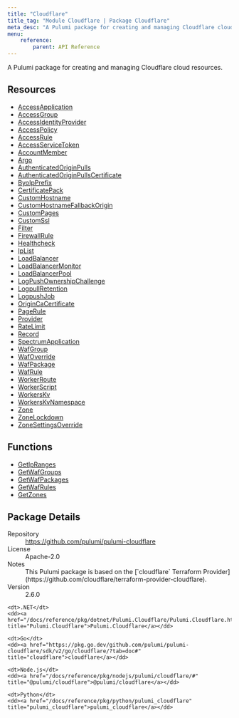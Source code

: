 ```yaml
---
title: "Cloudflare"
title_tag: "Module Cloudflare | Package Cloudflare"
meta_desc: "A Pulumi package for creating and managing Cloudflare cloud resources."
menu:
    reference:
        parent: API Reference
---
```


<!-- WARNING: this file was generated by Pulumi Docs Generator. -->
<!-- Do not edit by hand unless you're certain you know what you are doing! -->

A Pulumi package for creating and managing Cloudflare cloud resources.

<h2 id="resources">Resources</h2>
<ul class="api">
    <li><a href="accessapplication" title="AccessApplication"><span class="symbol resource"></span>AccessApplication</a></li>
    <li><a href="accessgroup" title="AccessGroup"><span class="symbol resource"></span>AccessGroup</a></li>
    <li><a href="accessidentityprovider" title="AccessIdentityProvider"><span class="symbol resource"></span>AccessIdentityProvider</a></li>
    <li><a href="accesspolicy" title="AccessPolicy"><span class="symbol resource"></span>AccessPolicy</a></li>
    <li><a href="accessrule" title="AccessRule"><span class="symbol resource"></span>AccessRule</a></li>
    <li><a href="accessservicetoken" title="AccessServiceToken"><span class="symbol resource"></span>AccessServiceToken</a></li>
    <li><a href="accountmember" title="AccountMember"><span class="symbol resource"></span>AccountMember</a></li>
    <li><a href="argo" title="Argo"><span class="symbol resource"></span>Argo</a></li>
    <li><a href="authenticatedoriginpulls" title="AuthenticatedOriginPulls"><span class="symbol resource"></span>AuthenticatedOriginPulls</a></li>
    <li><a href="authenticatedoriginpullscertificate" title="AuthenticatedOriginPullsCertificate"><span class="symbol resource"></span>AuthenticatedOriginPullsCertificate</a></li>
    <li><a href="byoipprefix" title="ByoIpPrefix"><span class="symbol resource"></span>ByoIpPrefix</a></li>
    <li><a href="certificatepack" title="CertificatePack"><span class="symbol resource"></span>CertificatePack</a></li>
    <li><a href="customhostname" title="CustomHostname"><span class="symbol resource"></span>CustomHostname</a></li>
    <li><a href="customhostnamefallbackorigin" title="CustomHostnameFallbackOrigin"><span class="symbol resource"></span>CustomHostnameFallbackOrigin</a></li>
    <li><a href="custompages" title="CustomPages"><span class="symbol resource"></span>CustomPages</a></li>
    <li><a href="customssl" title="CustomSsl"><span class="symbol resource"></span>CustomSsl</a></li>
    <li><a href="filter" title="Filter"><span class="symbol resource"></span>Filter</a></li>
    <li><a href="firewallrule" title="FirewallRule"><span class="symbol resource"></span>FirewallRule</a></li>
    <li><a href="healthcheck" title="Healthcheck"><span class="symbol resource"></span>Healthcheck</a></li>
    <li><a href="iplist" title="IpList"><span class="symbol resource"></span>IpList</a></li>
    <li><a href="loadbalancer" title="LoadBalancer"><span class="symbol resource"></span>LoadBalancer</a></li>
    <li><a href="loadbalancermonitor" title="LoadBalancerMonitor"><span class="symbol resource"></span>LoadBalancerMonitor</a></li>
    <li><a href="loadbalancerpool" title="LoadBalancerPool"><span class="symbol resource"></span>LoadBalancerPool</a></li>
    <li><a href="logpushownershipchallenge" title="LogPushOwnershipChallenge"><span class="symbol resource"></span>LogPushOwnershipChallenge</a></li>
    <li><a href="logpullretention" title="LogpullRetention"><span class="symbol resource"></span>LogpullRetention</a></li>
    <li><a href="logpushjob" title="LogpushJob"><span class="symbol resource"></span>LogpushJob</a></li>
    <li><a href="origincacertificate" title="OriginCaCertificate"><span class="symbol resource"></span>OriginCaCertificate</a></li>
    <li><a href="pagerule" title="PageRule"><span class="symbol resource"></span>PageRule</a></li>
    <li><a href="provider" title="Provider"><span class="symbol resource"></span>Provider</a></li>
    <li><a href="ratelimit" title="RateLimit"><span class="symbol resource"></span>RateLimit</a></li>
    <li><a href="record" title="Record"><span class="symbol resource"></span>Record</a></li>
    <li><a href="spectrumapplication" title="SpectrumApplication"><span class="symbol resource"></span>SpectrumApplication</a></li>
    <li><a href="wafgroup" title="WafGroup"><span class="symbol resource"></span>WafGroup</a></li>
    <li><a href="wafoverride" title="WafOverride"><span class="symbol resource"></span>WafOverride</a></li>
    <li><a href="wafpackage" title="WafPackage"><span class="symbol resource"></span>WafPackage</a></li>
    <li><a href="wafrule" title="WafRule"><span class="symbol resource"></span>WafRule</a></li>
    <li><a href="workerroute" title="WorkerRoute"><span class="symbol resource"></span>WorkerRoute</a></li>
    <li><a href="workerscript" title="WorkerScript"><span class="symbol resource"></span>WorkerScript</a></li>
    <li><a href="workerskv" title="WorkersKv"><span class="symbol resource"></span>WorkersKv</a></li>
    <li><a href="workerskvnamespace" title="WorkersKvNamespace"><span class="symbol resource"></span>WorkersKvNamespace</a></li>
    <li><a href="zone" title="Zone"><span class="symbol resource"></span>Zone</a></li>
    <li><a href="zonelockdown" title="ZoneLockdown"><span class="symbol resource"></span>ZoneLockdown</a></li>
    <li><a href="zonesettingsoverride" title="ZoneSettingsOverride"><span class="symbol resource"></span>ZoneSettingsOverride</a></li>
</ul>

<h2 id="functions">Functions</h2>
<ul class="api">
    <li><a href="getipranges" title="GetIpRanges"><span class="symbol function"></span>GetIpRanges</a></li>
    <li><a href="getwafgroups" title="GetWafGroups"><span class="symbol function"></span>GetWafGroups</a></li>
    <li><a href="getwafpackages" title="GetWafPackages"><span class="symbol function"></span>GetWafPackages</a></li>
    <li><a href="getwafrules" title="GetWafRules"><span class="symbol function"></span>GetWafRules</a></li>
    <li><a href="getzones" title="GetZones"><span class="symbol function"></span>GetZones</a></li>
</ul>

<h2 id="package-details">Package Details</h2>
<dl class="package-details">
	<dt>Repository</dt>
	<dd><a href="https://github.com/pulumi/pulumi-cloudflare">https://github.com/pulumi/pulumi-cloudflare</a></dd>
	<dt>License</dt>
	<dd>Apache-2.0</dd>
	<dt>Notes</dt>
	<dd>This Pulumi package is based on the [`cloudflare` Terraform Provider](https://github.com/cloudflare/terraform-provider-cloudflare).</dd>
	<dt>Version</dt>
	<dd>2.6.0</dd>
</dl>



<dl class="tabular">

    <dt>.NET</dt>
    <dd><a href="/docs/reference/pkg/dotnet/Pulumi.Cloudflare/Pulumi.Cloudflare.html" title="Pulumi.Cloudflare">Pulumi.Cloudflare</a></dd>

    <dt>Go</dt>
    <dd><a href="https://pkg.go.dev/github.com/pulumi/pulumi-cloudflare/sdk/v2/go/cloudflare/?tab=doc#" title="cloudflare">cloudflare</a></dd>

    <dt>Node.js</dt>
    <dd><a href="/docs/reference/pkg/nodejs/pulumi/cloudflare/#" title="@pulumi/cloudflare">@pulumi/cloudflare</a></dd>

    <dt>Python</dt>
    <dd><a href="/docs/reference/pkg/python/pulumi_cloudflare" title="pulumi_cloudflare">pulumi_cloudflare</a></dd>

</dl>

